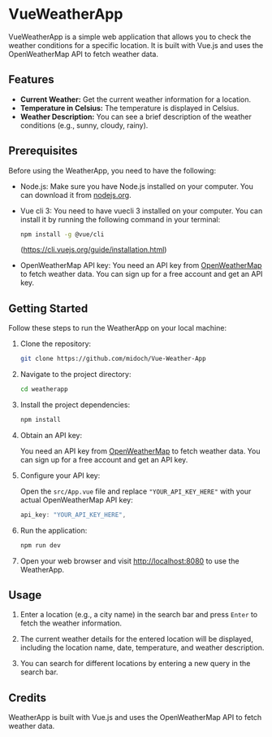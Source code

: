 # VueWeatherApp

VueWeatherApp is a simple web application that allows you to check the weather conditions for a specific location. It is built with Vue.js and uses the OpenWeatherMap API to fetch weather data.

## Features

- **Current Weather:** Get the current weather information for a location.
- **Temperature in Celsius:** The temperature is displayed in Celsius.
- **Weather Description:** You can see a brief description of the weather conditions (e.g., sunny, cloudy, rainy).

## Prerequisites

Before using the WeatherApp, you need to have the following:

- Node.js: Make sure you have Node.js installed on your computer. You can download it from [nodejs.org](https://nodejs.org/).
- Vue cli 3: You need to have vuecli 3 installed on your computer. You can install it by running the following command in your terminal:

  ```bash
  npm install -g @vue/cli
  ```

  (https://cli.vuejs.org/guide/installation.html)

- OpenWeatherMap API key: You need an API key from [OpenWeatherMap](https://openweathermap.org/api) to fetch weather data. You can sign up for a free account and get an API key.

## Getting Started

Follow these steps to run the WeatherApp on your local machine:

1. Clone the repository:

   ```bash
   git clone https://github.com/midoch/Vue-Weather-App
   ```

2. Navigate to the project directory:

   ```bash
   cd weatherapp
   ```

3. Install the project dependencies:

   ```bash
   npm install
   ```

4. Obtain an API key:

   You need an API key from [OpenWeatherMap](https://openweathermap.org/api) to fetch weather data. You can sign up for a free account and get an API key.

5. Configure your API key:

   Open the `src/App.vue` file and replace `"YOUR_API_KEY_HERE"` with your actual OpenWeatherMap API key:

   ```javascript
   api_key: "YOUR_API_KEY_HERE",
   ```

6. Run the application:

   ```bash
   npm run dev
   ```

7. Open your web browser and visit [http://localhost:8080](http://localhost:8080) to use the WeatherApp.

## Usage

1. Enter a location (e.g., a city name) in the search bar and press `Enter` to fetch the weather information.

2. The current weather details for the entered location will be displayed, including the location name, date, temperature, and weather description.

3. You can search for different locations by entering a new query in the search bar.

## Credits

WeatherApp is built with Vue.js and uses the OpenWeatherMap API to fetch weather data.
